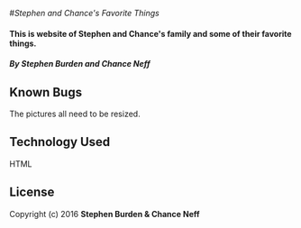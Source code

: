 #_Stephen and Chance's Favorite Things_

#### This is website of Stephen and Chance's family and some of their favorite things.

#### _By Stephen Burden and Chance Neff_

## Known Bugs
The pictures all need to be resized.

## Technology Used
HTML

## License
Copyright (c) 2016 **Stephen Burden & Chance Neff**
